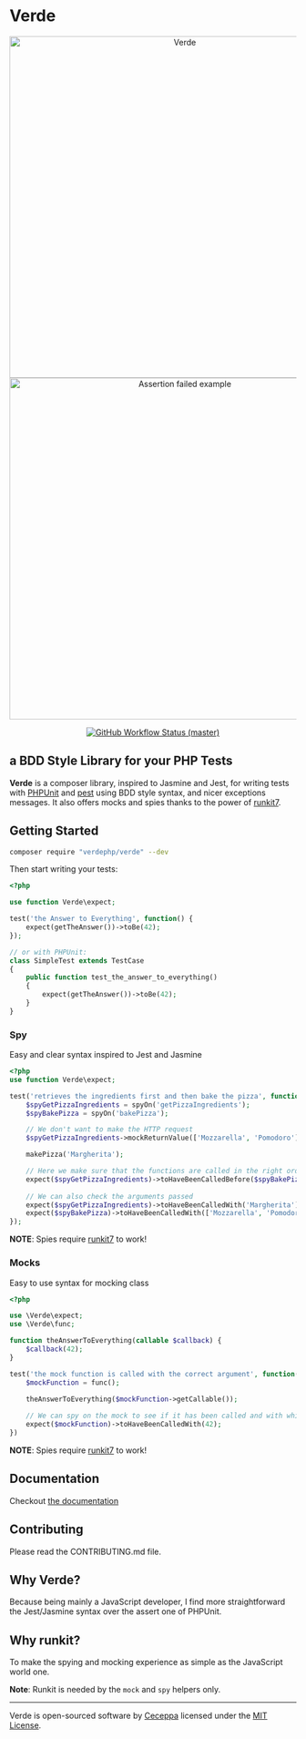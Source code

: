 # Verde

<p align="center">
    <img src="https://raw.githubusercontent.com/verdephp/verde/master/art/assert-example" width="600" alt="Verde">
    <img src="https://raw.githubusercontent.com/verdephp/verde/master/art/expect-example" width="600" alt="Assertion failed example">
    <p align="center">
        <a href="https://github.com/verdephp/verde/actions">
            <img alt="GitHub Workflow Status (master)" src="https://img.shields.io/github/workflow/status/verdephp/verde/Tests/master" />
        </a>
    </p>
</p>

## a BDD Style Library for your PHP Tests

**Verde** is a composer library, inspired to Jasmine and Jest, for writing tests with [PHPUnit](https://phpunit.de/) and [pest](https://pestphp.com/) 
using BDD style syntax, and nicer exceptions messages.
It also offers mocks and spies thanks to the power of [runkit7](https://github.com/runkit7/runkit7).

## Getting Started

```sh
composer require "verdephp/verde" --dev
```

Then start writing your tests:

```php
<?php

use function Verde\expect;

test('the Answer to Everything', function() {
    expect(getTheAnswer())->toBe(42);
});

// or with PHPUnit:
class SimpleTest extends TestCase
{
    public function test_the_answer_to_everything()
    {
        expect(getTheAnswer())->toBe(42);
    }
}
```

### Spy

Easy and clear syntax inspired to Jest and Jasmine

```php
<?php
use function Verde\expect;

test('retrieves the ingredients first and then bake the pizza', function () {
    $spyGetPizzaIngredients = spyOn('getPizzaIngredients');
    $spyBakePizza = spyOn('bakePizza');

    // We don't want to make the HTTP request
    $spyGetPizzaIngredients->mockReturnValue(['Mozzarella', 'Pomodoro']);

    makePizza('Margherita');

    // Here we make sure that the functions are called in the right order
    expect($spyGetPizzaIngredients)->toHaveBeenCalledBefore($spyBakePizza);
    
    // We can also check the arguments passed
    expect($spyGetPizzaIngredients)->toHaveBeenCalledWith('Margherita');
    expect($spyBakePizza)->toHaveBeenCalledWith(['Mozzarella', 'Pomodoro']);
});
```

**NOTE**: Spies require [runkit7](https://github.com/runkit7/runkit7) to work!

### Mocks

Easy to use syntax for mocking class

```php
<?php

use \Verde\expect;
use \Verde\func;

function theAnswerToEverything(callable $callback) {
    $callback(42);
}

test('the mock function is called with the correct argument', function() {
    $mockFunction = func();
    
    theAnswerToEverything($mockFunction->getCallable());

    // We can spy on the mock to see if it has been called and with which argument    
    expect($mockFunction)->toHaveBeenCalledWith(42);
})
```

**NOTE**: Spies require [runkit7](https://github.com/runkit7/runkit7) to work!

## Documentation

Checkout [the documentation](https://verdephp.github.io)

## Contributing

Please read the CONTRIBUTING.md file.

## Why Verde?

Because being mainly a JavaScript developer, I find more straightforward the Jest/Jasmine syntax over the assert one of PHPUnit.

## Why runkit?

To make the spying and mocking experience as simple as the JavaScript world one.

**Note**: Runkit is needed by the `mock` and `spy` helpers only.

---

Verde is open-sourced software by [Ceceppa](https://twitter.com/ceceppa) licensed under the [MIT License](https://github.com/verdephp/verde/blob/master/LICENSE.md).

